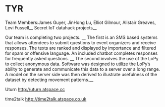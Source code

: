 # TYR
Team Members:James Guyer, JinHong Lu, Elliot Gilmour, Alistair Greaves, Levi Fussell__
Secret IoT datahack projects__

Our team is completing two projects. __
The first is an SMS based systems that allows attendees to submit questions to event organizers and receive responses. The texts are ranked and displayed by importance and filtered for spam or offensive language. An included chatbot completes responses for frequently asked questions. __
The second involves the use of the LoPy to collect anonymous data. Software was designed to utilize the LoPy’s ability to generate and communicate this data to a server over a long range. A model on the server side was then derived to illustrate usefulness of the dataset by detecting movement patterns.__

Uturn
http://uturn.atspace.cc 


time2talk
http://time2talk.atspace.co.uk
